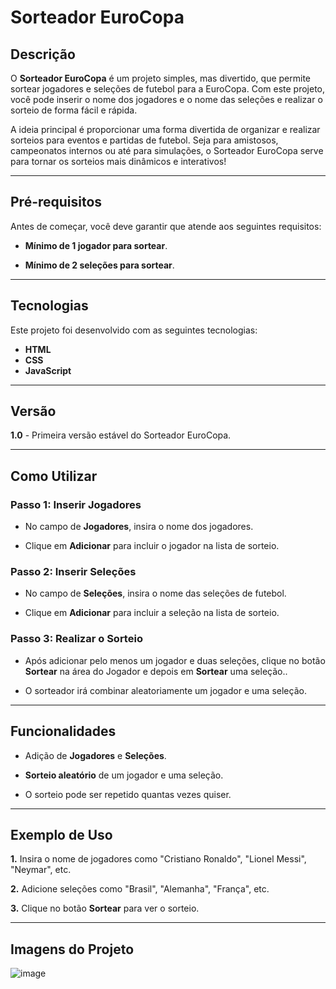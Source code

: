 # Sorteador EuroCopa

## Descrição

O **Sorteador EuroCopa** é um projeto simples, mas divertido, que permite sortear jogadores e seleções de futebol para a EuroCopa. Com este projeto, você pode inserir o nome dos jogadores e o nome das seleções e realizar o sorteio de forma fácil e rápida.

A ideia principal é proporcionar uma forma divertida de organizar e realizar sorteios para eventos e partidas de futebol. Seja para amistosos, campeonatos internos ou até para simulações, o Sorteador EuroCopa serve para tornar os sorteios mais dinâmicos e interativos!

---

## Pré-requisitos

Antes de começar, você deve garantir que atende aos seguintes requisitos:

- **Mínimo de 1 jogador para sortear**.

- **Mínimo de 2 seleções para sortear**.

---

## Tecnologias

Este projeto foi desenvolvido com as seguintes tecnologias:

- **HTML**
- **CSS**
- **JavaScript**

---

## Versão

**1.0** - Primeira versão estável do Sorteador EuroCopa.

---

## Como Utilizar

### Passo 1: Inserir Jogadores
- No campo de **Jogadores**, insira o nome dos jogadores.

- Clique em **Adicionar** para incluir o jogador na lista de sorteio.

### Passo 2: Inserir Seleções
- No campo de **Seleções**, insira o nome das seleções de futebol.

- Clique em **Adicionar** para incluir a seleção na lista de sorteio.

### Passo 3: Realizar o Sorteio
- Após adicionar pelo menos um jogador e duas seleções, clique no botão **Sortear** na área do Jogador e depois em **Sortear** uma seleção..

- O sorteador irá combinar aleatoriamente um jogador e uma seleção.

---

## Funcionalidades

- Adição de **Jogadores** e **Seleções**.

- **Sorteio aleatório** de um jogador e uma seleção.

- O sorteio pode ser repetido quantas vezes quiser.

---

## Exemplo de Uso

**1.** Insira o nome de jogadores como "Cristiano Ronaldo", "Lionel Messi", "Neymar", etc.

**2.** Adicione seleções como "Brasil", "Alemanha", "França", etc.

**3.** Clique no botão **Sortear** para ver o sorteio.

---

## Imagens do Projeto

![image](https://ibb.co/bjwwyFqj)
